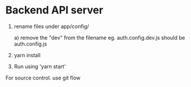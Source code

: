 # Backend API server


1. rename files under  app/config/ 

    a) remove the "dev" from the filename eg. auth.config.dev.js should be auth.config.js

2. yarn install

3. Run using 'yarn start'


For source control. use git flow
